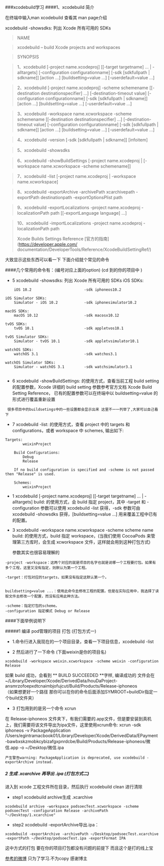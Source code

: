 ###xcodebuild学习
####1、xcodebuild 简介

在终端中输入man xcodebuild 查看其 man page介绍

xcodebuild -showsdks: 列出 Xcode 所有可用的 SDKs

>NAME

>xcodebuild – build Xcode projects and workspaces

>SYNOPSIS

>1、xcodebuild [-project name.xcodeproj] [[-target targetname] … | -alltargets] [-configuration configurationname] [-sdk [sdkfullpath | sdkname]] [action …] [buildsetting=value …] [-userdefault=value …]

>2、xcodebuild [-project name.xcodeproj] -scheme schemename [[-destination destinationspecifier] …] [-destination-timeout value] [-configuration configurationname] [-sdk [sdkfullpath | sdkname]] [action …] [buildsetting=value …] [-userdefault=value …]

>3、xcodebuild -workspace name.xcworkspace -scheme schemename [[-destination destinationspecifier] …] [-destination-timeout value] [-configuration configurationname] [-sdk [sdkfullpath | sdkname]] [action …] [buildsetting=value …] [-userdefault=value …]

>4、xcodebuild -version [-sdk [sdkfullpath | sdkname]] [infoitem]

>5、xcodebuild -showsdks

>6、xcodebuild -showBuildSettings [-project name.xcodeproj | [-workspace name.xcworkspace -scheme schemename]]

>7、xcodebuild -list [-project name.xcodeproj | -workspace name.xcworkspace]

>8、xcodebuild -exportArchive -archivePath xcarchivepath -exportPath destinationpath -exportOptionsPlist path

>9、xcodebuild -exportLocalizations -project name.xcodeproj -localizationPath path [[-exportLanguage language] …]

>10、xcodebuild -importLocalizations -project name.xcodeproj -localizationPath path
>
> Xcode Builds Settings Reference [官方的指南](https://developer.apple.com/
     documentation/DeveloperTools/Reference/XcodeBuildSettingRef/)

大致显示这些东西可以看一下 下面介绍就个常见的命令




####几个常用的命令有：(编号对应上面的option) (cd 到的你的项目中 )

* 5 xcodebuild -showsdks: 列出 Xcode 所有可用的 SDKs
iOS SDKs:

```
	iOS 10.2                      	-sdk iphoneos10.2

iOS Simulator SDKs:
	Simulator - iOS 10.2          	-sdk iphonesimulator10.2

macOS SDKs:
	macOS 10.12                   	-sdk macosx10.12

tvOS SDKs:
	tvOS 10.1                     	-sdk appletvos10.1

tvOS Simulator SDKs:
	Simulator - tvOS 10.1         	-sdk appletvsimulator10.1

watchOS SDKs:
	watchOS 3.1                   	-sdk watchos3.1

watchOS Simulator SDKs:
	Simulator - watchOS 3.1       	-sdk watchsimulator3.1
	
```


* 6 xcodebuild -showBuildSettings: 的使用方式，查看当前工程 build setting 的配置参数，Xcode 详细的 build setting 参数参考官方文档 Xcode Build Setting Reference， 已有的配置参数可以在终端中以 buildsetting=value 的形式进行覆盖重新设置

```
 很多项目中的buildsetings中的一些设置都会显示出来 这里不一一列举了,大家可以自己看下
```

* 7 xcodebuild -list: 的使用方式，查看 project 中的 targets 和 configurations，或者 workspace 中 schemes, 输出如下:

```
Targets:
        weixinProject

    Build Configurations:
        Debug
        Release

    If no build configuration is specified and -scheme is not passed then "Release" is used.

    Schemes:
        weixinProject
```

* 1 xcodebuild [-project name.xcodeproj] [[-target targetname] ... | -alltargets] build: 的使用方式，会 build 指定 project，其中 -target 和 -configuration 参数可以使用 xcodebuild -list 获得，-sdk 参数可由 xcodebuild -showsdks 获得，[buildsetting=value ...] 用来覆盖工程中已有的配置。



* 3 xcodebuild -workspace name.xcworkspace -scheme scheme name build: 的使用方式，build 指定 workspace，(当我们使用 CocoaPods 来管理第三方库时，会生成 xcworkspace 文件，这样就会用到这种打包方式)

  参数其实也很容易理解的 

```
-project -workspace：这两个对应的就是项目的名字也就是说哪一个工程要打包。如果有多个工程，这里又没有指定，则默认为第一个工程。

-target：打包对应的targets，如果没有指定这默认第一个。


buildsetting=value ...：使用此命令去修改工程的配置。但是在实际应用中，我选择了读取文件去修改一个配置，而没有应用此种方法。

-scheme：指定打包的scheme。
-configuration 指定模式 Debug or Release
```
####下面举例说明下

#####1 编译 pod管理的项目  打包  (打包方式一)
 * 1.命令行进入我现在的一个项目目录，查看一下项目信息，xcodebuild -list

 * 2 然后进行了一下命令 (下面weixin是你的项目名)
 
```
xcodebuild -workspace weixin.xcworkspace -scheme weixin -configuration Release
```

如果 build 成功，会看到 ** BUILD SUCCEEDED **字样, 
编译成功的 文件会在 ~/Library/Developer/Xcode/DerivedData/houDaProject-ansmrzofoepxdtcnaimbjofujcut/Build/Products/Release-iphoneos  
（如果想更好一个路径 那你可以在你的命令后面添加SYMROOT=buildDir指定一个build文件夹）

 * 3 打包用到的是另一个命令 xcrun

在 Release-iphoneos 文件夹下，有我们需要的.app文件，但是要安装到真机上，我们需要将该文件导出为ipa文件，这里使用xcrun命令:
xcrun -sdk iphoneos -v PackageApplication /Users/egintramacbook01/Library/Developer/Xcode/DerivedData/EPayment-bawbxskzmobkcybizafgxpnrdcbe/Build/Products/Release-iphoneos/微信.app -o ~/Desktop/微信.ipa
```
产生警告warning: PackageApplication is deprecated, use xcodebuild -exportArchive instead. 
```


##### 2 生成 .xcarchive 再导出 .ipa (打包方式二)

进入到 xcode 工程文件所在目录，然后执行 xcodebuild clean 进行清除

 * step1 xcodebuild archive生成 .xcarchive
 
 ```
xcodebuild archive -workspace podsoecTest.xcworkspace -scheme podsoecTest -configuration Release -archivePath "~/Desktop/1.xcarchive"
```

* step2 xcodebuild -exportArchive导出.ipa：

 ```
xcodebuild -exportArchive -archivePath ~/Desktop/podsoecTest.xcarchive -exportPath ~/Desktop/podsoecTest.ipa -exportFormat IPA
```
这中方式的打包 要在你的项目打包都没有问题的前提下 而且这个是打的线上宝

[参考的微博](http://www.jianshu.com/p/2d1c6fdc88f2) 只为了学习.不为copy 感谢博主